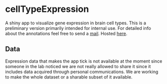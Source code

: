 # cellTypeExpression
A shiny app to visualize gene expression in brain cell types. This is a preliminary version primarily intended for internal use. For detailed info about the annotations feel free to send a [mail](mailto:ogan.mancarci+cte@gmail.com). Hosted [here](https://oganm.github.io/celltypes).

## Data
Expression data that makes the app tick is not available at the moment since someone in the lab noticed we are not really allowed to share it since it includes data acquired through personal communications. We are working to make the whole dataset or a sharable subset of it available.
